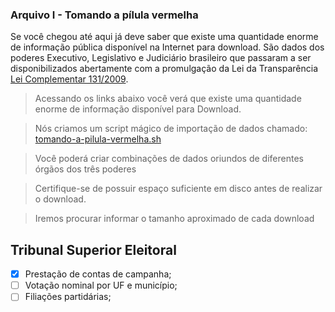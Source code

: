 ### Arquivo I - Tomando a pílula vermelha
Se você chegou até aqui já deve saber que existe uma quantidade enorme de informação pública disponível na Internet para download. 
São dados dos poderes Executivo, Legislativo e Judiciário brasileiro que passaram a ser disponibilizados abertamente com a promulgação da Lei da Transparência [Lei Complementar 131/2009](http://www.planalto.gov.br/ccivil_03/leis/lcp/lcp131.htm).

> Acessando os links abaixo você verá que existe uma quantidade enorme de informação disponível para Download.

> Nós criamos um script mágico de importação de dados chamado: [tomando-a-pilula-vermelha.sh](https://github.com/controlesocial/repositorio-de-dados/blob/master/scripts/tomando-a-pilula-vermelha.sh)

> Você poderá criar combinações de dados oriundos de diferentes órgãos dos três poderes

> Certifique-se de possuir espaço suficiente em disco antes de realizar o download.

> Iremos procurar informar o tamanho aproximado de cada download

## Tribunal Superior Eleitoral
 * [x] Prestação de contas de campanha;
 * [ ] Votação nominal por UF e município;
 * [ ] Filiações partidárias;
